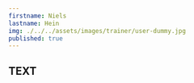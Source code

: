 ```yaml
---
firstname: Niels
lastname: Hein
img: ./../../assets/images/trainer/user-dummy.jpg
published: true
---
```

## TEXT